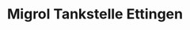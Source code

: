 ---
title: "Migrol Tankstelle Ettingen"
url: /ettingen/migrol-tankstelle-ettingen/
shop: Allgemein
---